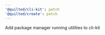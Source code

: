 ```yaml
---
'@quilted/cli-kit': patch
'@quilted/create': patch
---
```


Add package manager running utilities to cli-kit
